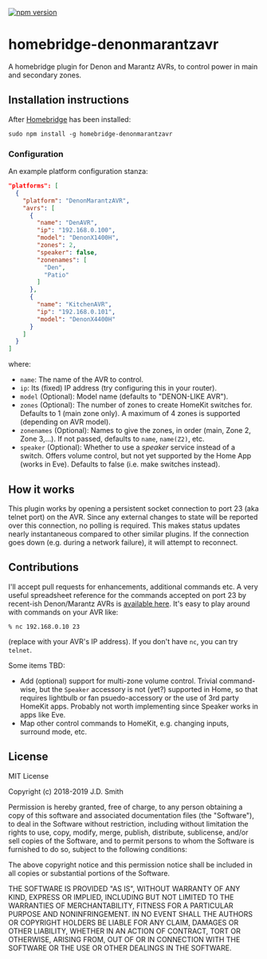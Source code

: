 [![npm version](https://badge.fury.io/js/homebridge-denonmarantzavr.svg)](https://badge.fury.io/js/homebridge-denonmarantzavr)
# homebridge-denonmarantzavr

A homebridge plugin for Denon and Marantz AVRs, to control power in main and secondary zones.

## Installation instructions

After [Homebridge](https://github.com/nfarina/homebridge) has been installed:

 ```sudo npm install -g homebridge-denonmarantzavr```

### Configuration

An example platform configuration stanza:

```json
"platforms": [
  {
    "platform": "DenonMarantzAVR",
    "avrs": [
      {
        "name": "DenAVR",
        "ip": "192.168.0.100",
        "model": "DenonX1400H",
        "zones": 2,
		"speaker": false,
        "zonenames": [
          "Den",
          "Patio"
        ]
      },
      {
        "name": "KitchenAVR",
        "ip": "192.168.0.101",
        "model": "DenonX4400H"
      }
    ]
  }
]

```

where:

- `name`: The name of the AVR to control.
- `ip`: Its (fixed) IP address (try configuring this in your router).
- `model`  (Optional): Model name (defaults to "DENON-LIKE AVR").
- `zones` (Optional): The number of zones to create HomeKit switches for.  Defaults to 1 (main zone only).  A maximum of 4 zones is supported (depending on AVR model). 
- `zonenames` (Optional): Names to give the zones, in order (main, Zone 2, Zone 3,...).  If not passed, defaults to `name`, `name(Z2)`, etc.
- `speaker`  (Optional): Whether to use a _speaker_ service instead of a switch.  Offers volume control, but not yet supported by the Home App (works in Eve). Defaults to false (i.e. make switches instead). 


## How it works
This plugin works by opening a persistent socket connection to port 23 (aka telnet port) on the AVR.  Since any external changes to state will be reported over this connection, no polling is required.  This makes status updates nearly instantaneous compared to other similar plugins.  If the connection goes down (e.g. during a network failure), it will attempt to reconnect.

## Contributions

I'll accept pull requests for enhancements, additional commands etc.  A very useful spreadsheet reference for the commands accepted on port 23 by recent-ish Denon/Marantz AVRs is [available here](https://docs.google.com/spreadsheets/d/1q-yIyWZQarDX_Xe3DG_ZvU_I1Lkv2WnkNw_YT14AJXE/edit?usp=sharing).  It's easy to play around with commands on your AVR like:

```
% nc 192.168.0.10 23
```

(replace with your AVR's IP address).  If you don't have `nc`, you can try `telnet`.

Some items TBD:

- Add (optional) support for multi-zone volume control.  Trivial command-wise, but the `Speaker` accessory is not (yet?) supported in Home, so that requires lightbulb or fan psuedo-accessory or the use of 3rd party HomeKit apps.  Probably not worth implementing since Speaker works in apps like Eve.
- Map other control commands to HomeKit, e.g. changing inputs, surround mode, etc. 

## License

MIT License

Copyright (c) 2018-2019 J.D. Smith

Permission is hereby granted, free of charge, to any person obtaining a copy
of this software and associated documentation files (the "Software"), to deal
in the Software without restriction, including without limitation the rights
to use, copy, modify, merge, publish, distribute, sublicense, and/or sell
copies of the Software, and to permit persons to whom the Software is
furnished to do so, subject to the following conditions:

The above copyright notice and this permission notice shall be included in all
copies or substantial portions of the Software.

THE SOFTWARE IS PROVIDED "AS IS", WITHOUT WARRANTY OF ANY KIND, EXPRESS OR
IMPLIED, INCLUDING BUT NOT LIMITED TO THE WARRANTIES OF MERCHANTABILITY,
FITNESS FOR A PARTICULAR PURPOSE AND NONINFRINGEMENT. IN NO EVENT SHALL THE
AUTHORS OR COPYRIGHT HOLDERS BE LIABLE FOR ANY CLAIM, DAMAGES OR OTHER
LIABILITY, WHETHER IN AN ACTION OF CONTRACT, TORT OR OTHERWISE, ARISING FROM,
OUT OF OR IN CONNECTION WITH THE SOFTWARE OR THE USE OR OTHER DEALINGS IN THE
SOFTWARE.

